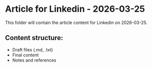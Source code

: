 # Article for Linkedin - 2026-03-25

This folder will contain the article content for Linkedin on 2026-03-25.

## Content structure:
- Draft files (.md, .txt)
- Final content
- Notes and references

